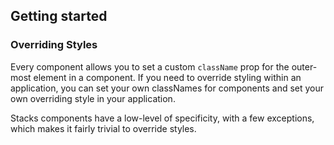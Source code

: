 ## Getting started


### Overriding Styles
Every component allows you to set a custom `className` prop for the outer-most element in a component. If you need to override styling within an application, you can set your own classNames for components and set your own overriding style in your application.

Stacks components have a low-level of specificity, with a few exceptions, which makes it fairly trivial to override styles.

[cra]: https://github.com/facebook/create-react-app
[wsl]: https://github.com/webpack-contrib/style-loader
